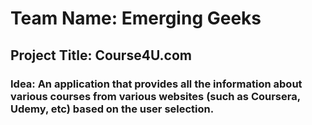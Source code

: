 # Team Name: Emerging Geeks

## Project Title: Course4U.com

### Idea: An application that provides all the information about various courses from various websites (such as Coursera, Udemy, etc) based on the user selection. 
